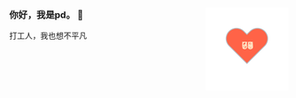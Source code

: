 ### 你好，我是pd。 👋 <img align="right" width="150px" src="https://github.com/pdso/iBeats/blob/main/files/heart.svg"/>

打工人，我也想不平凡

<!--
**pdso/pdso** is a ✨ _special_ ✨ repository because its `README.md` (this file) appears on your GitHub profile.

Here are some ideas to get you started:

- 🔭 I’m currently working on ...
- 🌱 I’m currently learning ...
- 👯 I’m looking to collaborate on ...
- 🤔 I’m looking for help with ...
- 💬 Ask me about ...
- 📫 How to reach me: ...
- 😄 Pronouns: ...
- ⚡ Fun fact: ...
-->

